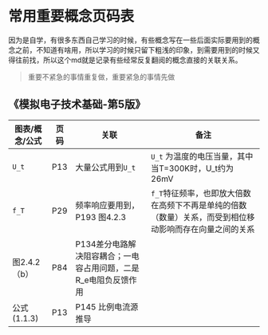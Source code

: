 # 常用重要概念页码表

因为是自学，有很多东西自己学习的时候，有些概念写在一些后面实际要用到的概念之前，不知道有啥用，所以学习的时候只留下粗浅的印象，到需要用到的时候又得往前找，所以这个md就是记录有些经常反复翻阅的概念直接的关联关系。


> 重要不紧急的事情重复做，重要紧急的事情先做

## 《模拟电子技术基础-第5版》

| 图表/概念/公式 | 页码 | 关联 | 备注 |
| --- | -- | -- | -- |
| `U_t` | P13 | 大量公式用到`U_t` | `U_t` 为温度的电压当量，其中当T=300K时，U_t约为26mV|
| `f_T` | P29 | 频率响应要用到，P193 图4.2.3 | `f_T`特征频率，也即放大倍数在高频下不再是单纯的倍数（数量）关系，而受到相位移动影响而存在向量之间的关系 |
| 图2.4.2（b）| P84| P134差分电路解决阻容耦合；一电容占用问题，二是R_e电阻负反馈作用 | | 
| 公式(1.1.3) | P13 | P145 比例电流源推导 | |
